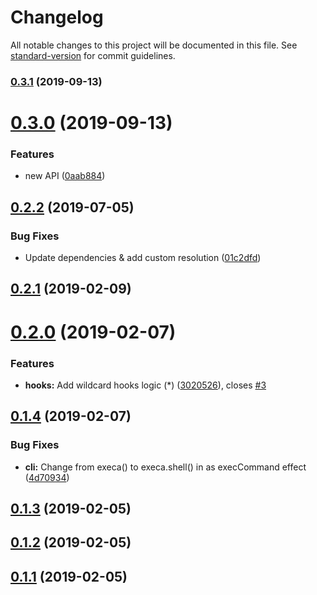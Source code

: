# Changelog

All notable changes to this project will be documented in this file. See [standard-version](https://github.com/conventional-changelog/standard-version) for commit guidelines.

### [0.3.1](https://github.com/mrwest808/skal/compare/v0.3.0...v0.3.1) (2019-09-13)

<a name="0.3.0"></a>
# [0.3.0](https://github.com/mrwest808/skal/compare/v0.2.2...v0.3.0) (2019-09-13)


### Features

* new API ([0aab884](https://github.com/mrwest808/skal/commit/0aab884))



<a name="0.2.2"></a>
## [0.2.2](https://github.com/mrwest808/skal/compare/v0.2.1...v0.2.2) (2019-07-05)


### Bug Fixes

* Update dependencies & add custom resolution ([01c2dfd](https://github.com/mrwest808/skal/commit/01c2dfd))



<a name="0.2.1"></a>
## [0.2.1](https://github.com/mrwest808/skal/compare/v0.2.0...v0.2.1) (2019-02-09)



<a name="0.2.0"></a>
# [0.2.0](https://github.com/mrwest808/skal/compare/v0.1.4...v0.2.0) (2019-02-07)


### Features

* **hooks:** Add wildcard hooks logic (*) ([3020526](https://github.com/mrwest808/skal/commit/3020526)), closes [#3](https://github.com/mrwest808/skal/issues/3)



<a name="0.1.4"></a>
## [0.1.4](https://github.com/mrwest808/skal/compare/v0.1.3...v0.1.4) (2019-02-07)


### Bug Fixes

* **cli:** Change from execa() to execa.shell() in as execCommand effect ([4d70934](https://github.com/mrwest808/skal/commit/4d70934))



<a name="0.1.3"></a>
## [0.1.3](https://github.com/mrwest808/skal/compare/v0.1.2...v0.1.3) (2019-02-05)



<a name="0.1.2"></a>
## [0.1.2](https://github.com/mrwest808/skal/compare/v0.1.1...v0.1.2) (2019-02-05)



<a name="0.1.1"></a>
## [0.1.1](https://github.com/mrwest808/skal/compare/v0.1.0...v0.1.1) (2019-02-05)
